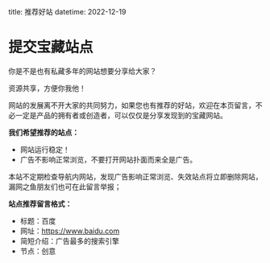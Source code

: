 title: 推荐好站
datetime: 2022-12-19

# 提交宝藏站点

你是不是也有私藏多年的网站想要分享给大家？

资源共享，方便你我他！

网站的发展离不开大家的共同努力，如果您也有推荐的好站，欢迎在本页留言，不必一定是产品的拥有者或创造者，可以仅仅是分享发现到的宝藏网站。

**我们希望推荐的站点：**

- 网站运行稳定！
- 广告不影响正常浏览，不要打开网站扑面而来全是广告。

本站不定期检查导航内网站，发现广告影响正常浏览、失效站点将立即删除网站，漏网之鱼朋友们也可在此留言举报；

**站点推荐留言格式：**

- 标题：百度
- 网址：https://www.baidu.com
- 简短介绍：广告最多的搜索引擎
- 节点：创意